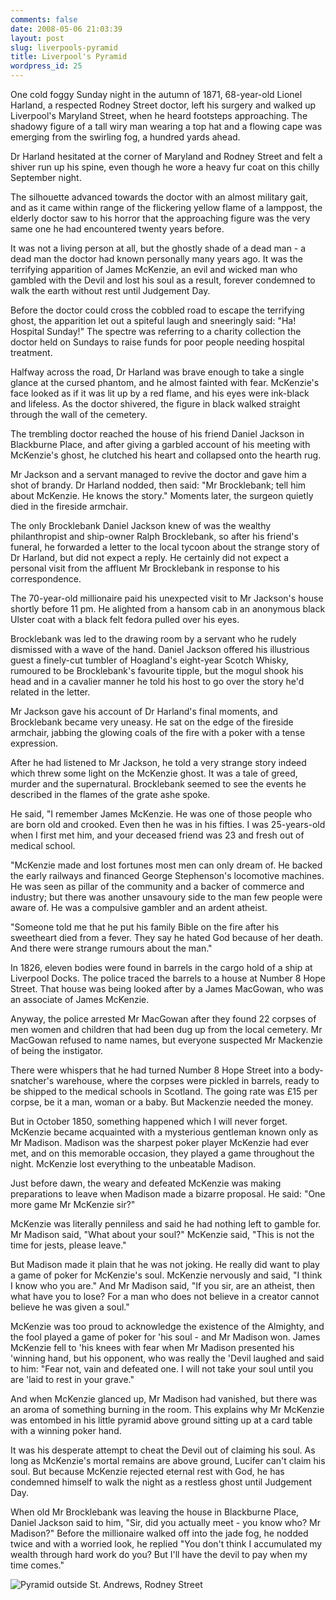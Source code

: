 ```yaml
---
comments: false
date: 2008-05-06 21:03:39
layout: post
slug: liverpools-pyramid
title: Liverpool's Pyramid
wordpress_id: 25
---
```


One cold foggy Sunday night in the autumn of 1871, 68-year-old Lionel Harland, a respected Rodney Street doctor, left his surgery and walked up Liverpool's Maryland Street, when he heard footsteps approaching. The shadowy figure of a tall wiry man wearing a top hat and a flowing cape was emerging from the swirling fog, a hundred yards ahead. 

Dr Harland hesitated at the corner of Maryland and Rodney Street and felt a shiver run up his spine, even though he wore a heavy fur coat on this chilly September night. 

The silhouette advanced towards the doctor with an almost military gait, and as it came within range of the flickering yellow flame of a lamppost, the elderly doctor saw to his horror that the approaching figure was the very same one he had encountered twenty years before. 

It was not a living person at all, but the ghostly shade of a dead man - a dead man the doctor had known personally many years ago. It was the terrifying apparition of James McKenzie, an evil and wicked man who gambled with the Devil and lost his soul as a result, forever condemned to walk the earth without rest until Judgement Day. 

Before the doctor could cross the cobbled road to escape the terrifying ghost, the apparition let out a spiteful laugh and sneeringly said: "Ha! Hospital Sunday!" The spectre was referring to a charity collection the doctor held on Sundays to raise funds for poor people needing hospital treatment. 

Halfway across the road, Dr Harland was brave enough to take a single glance at the cursed phantom, and he almost fainted with fear. McKenzie's face looked as if it was lit up by a red flame, and his eyes were ink-black and lifeless. As the doctor shivered, the figure in black walked straight through the wall of the cemetery. 

The trembling doctor reached the house of his friend Daniel Jackson in Blackburne Place, and after giving a garbled account of his meeting with McKenzie's ghost, he clutched his heart and collapsed onto the hearth rug. 

Mr Jackson and a servant managed to revive the doctor and gave him a shot of brandy. Dr Harland nodded, then said: "Mr Brocklebank; tell him about McKenzie. He knows the story." Moments later, the surgeon quietly died in the fireside armchair. 

The only Brocklebank Daniel Jackson knew of was the wealthy philanthropist and ship-owner Ralph Brocklebank, so after his friend's funeral, he forwarded a letter to the local tycoon about the strange story of Dr Harland, but did not expect a reply. He certainly did not expect a personal visit from the affluent Mr Brocklebank in response to his correspondence. 

The 70-year-old millionaire paid his unexpected visit to Mr Jackson's house shortly before 11 pm. He alighted from a hansom cab in an anonymous black Ulster coat with a black felt fedora pulled over his eyes. 

Brocklebank was led to the drawing room by a servant who he rudely dismissed with a wave of the hand. Daniel Jackson offered his illustrious guest a finely-cut tumbler of Hoagland's eight-year Scotch Whisky, rumoured to be Brocklebank's favourite tipple, but the mogul shook his head and in a cavalier manner he told his host to go over the story he'd related in the letter. 

Mr Jackson gave his account of Dr Harland's final moments, and Brocklebank became very uneasy. He sat on the edge of the fireside armchair, jabbing the glowing coals of the fire with a poker with a tense expression. 

After he had listened to Mr Jackson, he told a very strange story indeed which threw some light on the McKenzie ghost. It was a tale of greed, murder and the supernatural. Brocklebank seemed to see the events he described in the flames of the grate ashe spoke. 

He said, "I remember James McKenzie. He was one of those people who are born old and crooked. Even then he was in his fifties. I was 25-years-old when I first met him, and your deceased friend was 23 and fresh out of medical school.

"McKenzie made and lost fortunes most men can only dream of. He backed the early railways and financed George Stephenson's locomotive machines. He was seen as pillar of the community and a backer of commerce and industry; but there was another unsavoury side to the man few people were aware of. He was a compulsive gambler and an ardent atheist. 

"Someone told me that he put his family Bible on the fire after his sweetheart died from a fever. They say he hated God because of her death. And there were strange rumours about the man." 

In 1826, eleven bodies were found in barrels in the cargo hold of a ship at Liverpool Docks. The police traced the barrels to a house at Number 8 Hope Street. That house was being looked after by a James MacGowan, who was an associate of James McKenzie. 

Anyway, the police arrested Mr MacGowan after they found 22 corpses of men women and children that had been dug up from the local cemetery. Mr MacGowan refused to name names, but everyone suspected Mr Mackenzie of being the instigator. 

There were whispers that he had turned Number 8 Hope Street into a body-snatcher's warehouse, where the corpses were pickled in barrels, ready to be shipped to the medical schools in Scotland. The going rate was £15 per corpse, be it a man, woman or a baby. But Mackenzie needed the money. 

But in October 1850, something happened which I will never forget. McKenzie became acquainted with a mysterious gentleman known only as Mr Madison. Madison was the sharpest poker player McKenzie had ever met, and on this memorable occasion, they played a game throughout the night. McKenzie lost everything to the unbeatable Madison. 

Just before dawn, the weary and defeated McKenzie was making preparations to leave when Madison made a bizarre proposal. He said: "One more game Mr McKenzie sir?" 

McKenzie was literally penniless and said he had nothing left to gamble for. Mr Madison said, "What about your soul?" McKenzie said, "This is not the time for jests, please leave." 

But Madison made it plain that he was not joking. He really did want to play a game of poker for McKenzie's soul. McKenzie nervously and said, "I think I know who you are." And Mr Madison said, "If you sir, are an atheist, then what have you to lose? For a man who does not believe in a creator cannot believe he was given a soul." 

McKenzie was too proud to acknowledge the existence of the Almighty, and the fool played a game of poker for 'his soul - and Mr Madison won. James McKenzie fell to 'his knees with fear when Mr Madison presented his 'winning hand, but his opponent, who was really the 'Devil laughed and said to him: "Fear not, vain and defeated one. I will not take your soul until you are 'laid to rest in your grave." 

And when McKenzie glanced up, Mr Madison had vanished, but there was an aroma of something burning in the room. This explains why Mr McKenzie was entombed in his little pyramid above ground sitting up at a card table with a winning poker hand. 

It was his desperate attempt to cheat the Devil out of claiming his soul. As long as McKenzie's mortal remains are above ground, Lucifer can't claim his soul. But because McKenzie rejected eternal rest with God, he has condemned himself to walk the night as a restless ghost until Judgement Day. 

When old Mr Brocklebank was leaving the house in Blackburne Place, Daniel Jackson said to him, "Sir, did you actually meet - you know who? Mr Madison?" Before the millionaire walked off into the jade fog, he nodded twice and with a worried look, he replied "You don't think I accumulated my wealth through hard work do you? But I'll have the devil to pay when my time comes."

![Pyramid outside St. Andrews, Rodney Street](http://www.amsterdam-music.com/images/discography/pyramid.jpg)
